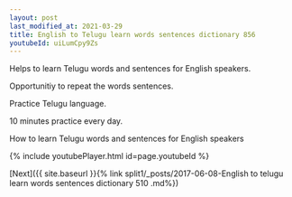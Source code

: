 ```yaml
---
layout: post
last_modified_at: 2021-03-29
title: English to Telugu learn words sentences dictionary 856 
youtubeId: uiLumCpy9Zs
---
```

 
 
Helps to learn Telugu words and sentences for English speakers.

Opportunitiy to repeat the words sentences. 

Practice Telugu language. 
 
10 minutes practice every day. 
 
How to learn Telugu words and sentences for English speakers 
 
{% include youtubePlayer.html id=page.youtubeId %}
 
 
[Next]({{ site.baseurl }}{% link  split1/_posts/2017-06-08-English to telugu learn words sentences dictionary 510 .md%})
 
